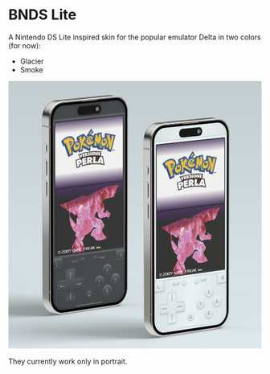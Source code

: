 # BNDS Lite
A Nintendo DS Lite inspired skin for the popular emulator Delta in two colors (for now):
- Glacier
- Smoke

![Preview](promo.png)

They currently work only in portrait.
